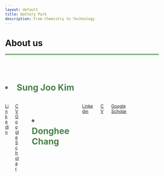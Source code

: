 ```yaml
---
layout: default
title: Battery Park
description: From Chemistry to Technology
---
```


# About us <i class="arrow right"></i>

<hr style="background: linear-gradient(#4a8049, #d8f5d0); height: 5px; border: none;">
<br>
<br>
<h1><Li style="color: #4a8049;"><b>Sung Joo Kim</b></Li></h1>
<br>
<div class="columns">
  <div class="column" style="width: 100px !important;">
    <a href="https://www.linkedin.com/in/sungjookim/">Linkedin</a>
  </div>
  <div class="column">
    <a href="https://donghee1025.github.io/Battery-Park/masthead/CV-SJK_092024.pdf" target="_blank">CV</a>
  <div class="column">
    <a href="https://scholar.google.com/citations?user=a_DrrJ0AAAAJ">Google Scholar</a>
  </div>
  <div class="column"></div>
  <div class="column"></div>
  <div class="column"></div>
  <div class="column"></div>
</div>
<br><br>
<h1><Li style="color: #4a8049;"><b>Donghee Chang</b></Li></h1>
<br>
<div class="columns">
  <div class="column">
    <a href="https://www.linkedin.com/in/dongheechang/">Linkedin</a>
  </div>
  <div class="column"> 
    <a href="https://donghee1025.github.io/Battery-Park/masthead/CV_DongheeChang.pdf" target="_blank">CV</a>
  </div>
  <div class="column"> 
    <a href="https://scholar.google.com/citations?hl=en&user=FygpjYEAAAAJ">Google Scholar</a>
  </div> 
  <div class="column"></div>
  <div class="column"></div>
  <div class="column"></div>
  <div class="column"></div>
</div>




